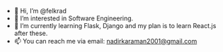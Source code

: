 - 👋 Hi, I’m @felkrad
- 👀 I’m interested in Software Engineering. 
- 🌱 I’m currently learning Flask, Django and my plan is to learn React.js after these. 
- 📫 You can reach me via email: nadirkaraman2001@gmail.com

<!---
felkrad/felkrad is a ✨ special ✨ repository because its `README.md` (this file) appears on your GitHub profile.
You can click the Preview link to take a look at your changes.
--->
